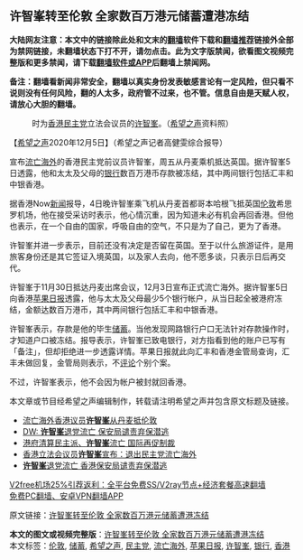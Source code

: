  <h2>许智峯转至伦敦 全家数百万港元储蓄遭港冻结</h2> <p class="notice"><b>大陆网友注意：本文中的链接除此处和文末的<a href="https://github.com/bannedbook/fanqiang" >翻墙</a>软件下载和<a href="https://github.com/killgcd/justmysocks/blob/master/README.md">翻墙推荐</a>链接外全部为禁网链接，未翻墙状态下打不开，请勿点击。此为文字版禁闻，欲看图文视频完整版和更多禁闻，请下载<a href="https://github.com/bannedbook/fanqiang">翻墙软件或APP</a>后翻墙上禁闻网。</p><p>备注：翻墙看新闻非常安全，翻墙以真实身份发表敏感言论有一定风险，但只看不说则没有任何风险，翻的人太多，政府管不过来，也不管。信息自由是天赋人权，请放心大胆的翻墙。</b></p>  <div class="entry"> <figure><figcaption>时为<a href="https://www.bannedbook.org/bnews/tag/%e9%a6%99%e6%b8%af/" class="st_tag internal_tag" rel="tag" title="标签 香港 下的日志">香港</a><a href="https://www.bannedbook.org/bnews/tag/%e6%b0%91%e4%b8%bb%e5%85%9a/" class="st_tag internal_tag" rel="tag" title="标签 民主党 下的日志">民主党</a>立法会议员的<a href="https://www.bannedbook.org/bnews/tag/%E8%AE%B8%E6%99%BA%E5%B3%AF/" class="st_tag internal_tag" rel="tag" title="标签 许智峯 下的日志">许智峯</a>。（<a href="https://www.bannedbook.org/bnews/tag/%e5%b8%8c%e6%9c%9b%e4%b9%8b%e5%a3%b0/" class="st_tag internal_tag" rel="tag" title="标签 希望之声 下的日志">希望之声</a>资料照）</figcaption></figure> <p>【<span class='wp_keywordlink_affiliate'><a href="https://www.soundofhope.org" title="希望之声" target="_blank">希望之声</a></span>2020年12月5日】（希望之声记者高健雯综合报导）</p> <p>宣布<a href="https://www.bannedbook.org/bnews/tag/%e6%b5%81%e4%ba%a1%e6%b5%b7%e5%a4%96/" class="st_tag internal_tag" rel="tag" title="标签 流亡海外 下的日志">流亡海外</a>的香港民主党前议员许智峯，周五从丹麦乘机抵达英国。据许智峯5日透露，他和太太及父母的<a href="https://www.bannedbook.org/bnews/tag/%e9%93%b6%e8%a1%8c/" class="st_tag internal_tag" rel="tag" title="标签 银行 下的日志">银行</a>数百万港币存款被冻结，其中两间银行包括汇丰和中银香港。</p> <p>据香港Now<span class='wp_keywordlink_affiliate'><a href="https://www.bannedbook.org/" title="新闻">新闻</a></span>报导，4日晚许智峯乘飞机从丹麦首都哥本哈根飞抵英国<a href="https://www.bannedbook.org/bnews/tag/%e4%bc%a6%e6%95%a6/" class="st_tag internal_tag" rel="tag" title="标签 伦敦 下的日志">伦敦</a>希思罗机场，他在接受采访时表示，他心情沉重，因为知道未必有机会再回香港。但他也表示，在一个自由的国家，呼吸自由的空气，不只是为了自己，更为了香港。</p>  <p>许智峯并进一步表示，目前还没有决定是否留在英国。至于以什么旅游证件，是用旅客身份还是其它签证入境英国，以及家人去向，他不愿多谈，只表示日后再交代。</p> <p>许智峯于11月30日抵达丹麦出席会议，12月3日宣布正式流亡海外。据许智峯5日向香港<a href="https://www.bannedbook.org/bnews/tag/%e8%8b%b9%e6%9e%9c%e6%97%a5%e6%8a%a5/" class="st_tag internal_tag" rel="tag" title="标签 苹果日报 下的日志">苹果日报</a>透露，他与太太及父母最少5个银行帐户，从当日起全被港府冻结，金额达数百万港币，其中两间银行包括汇丰和中银香港。</p> <p>许智峯表示，存款是他的毕生<a href="https://www.bannedbook.org/bnews/tag/%E5%82%A8%E8%93%84/" class="st_tag internal_tag" rel="tag" title="标签 储蓄 下的日志">储蓄</a>。当他发现网路银行户口无法针对存款操作时，才知道户口被冻结。报导表示，许智峯已致电银行，对方指看到他的账户已写有「备注」，但却拒绝进一步透露详情。苹果日报就此向汇丰和香港金管局查询，汇丰未做回复，金管局则表示，不<span class='wp_keywordlink_affiliate'><a href="https://www.bannedbook.org/bnews/comments/" title="新闻评论" target="_blank">评论</a></span>个别个案。</p>  <p>不过，许智峯表示，他不会因为帐户被封就回香港。</p> <p>本文章或节目经希望之声编辑制作，转载请注明希望之声并包含原文标题及链接。</p> <ul class='op-related-articles' title='相关阅读'> <li><a href='https://www.bannedbook.org/bnews/renquan/20201206/1442717.html' target='_blank'>流亡海外香港议员<b>许智峯</b>从丹麦抵伦敦</a></li> <li><a href='https://www.bannedbook.org/bnews/baitai/20201205/1442241.html' target='_blank'>DW: <b>许智峯</b>退党流亡 保安局谴责弃保潜逃</a></li> <li><a href='https://www.bannedbook.org/bnews/bannedvideo/20201205/1442230.html' target='_blank'>港府清算民主派、<b>许智峯</b>流亡 国际再促制裁</a></li> <li><a href='https://www.bannedbook.org/bnews/cnnews/hknews/20201204/1442065.html' target='_blank'>香港立法会议员<b>许智峯</b>宣布：退出民主党流亡海外</a></li> <li><a href='https://www.bannedbook.org/bnews/baitai/20201204/1441997.html' target='_blank'><b>许智峯</b>退党流亡 香港保安局谴责弃保潜逃</a></li> </ul> <p class="texttj"> <a href="https://github.com/bannedbook/fanqiang/wiki/V2ray%E6%9C%BA%E5%9C%BA" target="_blank">V2free机场25%引荐返利：全平台免费SS/V2ray节点+经济套餐高速翻墙</a><br/> <a href="https://github.com/bannedbook/fanqiang/wiki/%E7%A6%81%E9%97%BB%E7%BD%91%E5%AE%89%E5%8D%93%E7%BF%BB%E5%A2%99%E6%96%B0%E9%97%BBAPP" target="_blank">免费PC翻墙、安卓VPN翻墙APP</a></p><p>原文链接：<a class="src_link"  href="https://www.soundofhope.org/post/450721" target="_blank">许智峯转至伦敦 全家数百万港元储蓄遭港冻结</a></p> <a name='sharetosocial'></a>       <div><b>本文的图文或视频完整版</b>：<a href='https://www.bannedbook.org/bnews/comments/20201206/1442886.html'>许智峯转至伦敦 全家数百万港元储蓄遭港冻结</a></div>  </div><!--END ENTRY--> <div class="postfooter"> <div>本文标签：<a href="https://www.bannedbook.org/bnews/tag/%e4%bc%a6%e6%95%a6/" rel="tag">伦敦</a>, <a href="https://www.bannedbook.org/bnews/tag/%E5%82%A8%E8%93%84/" rel="tag">储蓄</a>, <a href="https://www.bannedbook.org/bnews/tag/%e5%b8%8c%e6%9c%9b%e4%b9%8b%e5%a3%b0/" rel="tag">希望之声</a>, <a href="https://www.bannedbook.org/bnews/tag/%e6%b0%91%e4%b8%bb%e5%85%9a/" rel="tag">民主党</a>, <a href="https://www.bannedbook.org/bnews/tag/%e6%b5%81%e4%ba%a1%e6%b5%b7%e5%a4%96/" rel="tag">流亡海外</a>, <a href="https://www.bannedbook.org/bnews/tag/%e8%8b%b9%e6%9e%9c%e6%97%a5%e6%8a%a5/" rel="tag">苹果日报</a>, <a href="https://www.bannedbook.org/bnews/tag/%E8%AE%B8%E6%99%BA%E5%B3%AF/" rel="tag">许智峯</a>, <a href="https://www.bannedbook.org/bnews/tag/%e9%93%b6%e8%a1%8c/" rel="tag">银行</a>, <a href="https://www.bannedbook.org/bnews/tag/%e9%a6%99%e6%b8%af/" rel="tag">香港</a></div>  </div><!--END POSTFOOTER--> 